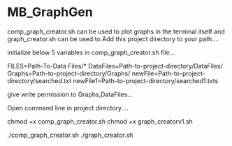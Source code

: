 # MB_GraphGen
comp_graph_creator.sh can be used to plot graphs in the terminal itself and graph_creator.sh can be used to 
Add this project directory to your path....

initialize below 5 variables in comp_graph_creator.sh file...

  FILES=Path-To-Data Files/*
  DataFiles=Path-to-project-directory/DataFiles/
  Graphs=Path-to-project-directory/Graphs/
  newFile=Path-to-project-directory/searched.txt
  newFile1=Path-to-project-directory/searched1.txts
  
give write permission to Graphs,DataFiles...

Open command line in project directory....

  chmod +x comp_graph_creator.sh
  chmod +x graph_creatorv1.sh
  
  ./comp_graph_creator.sh
  ./graph_creator.sh
